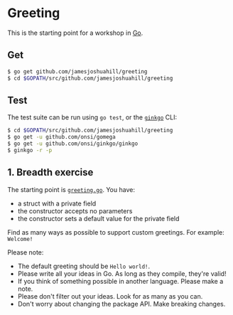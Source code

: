 # Greeting

This is the starting point for a workshop in [Go](https://golang.org).

## Get

```bash
$ go get github.com/jamesjoshuahill/greeting
$ cd $GOPATH/src/github.com/jamesjoshuahill/greeting
```

## Test

The test suite can be run using `go test`, or the [`ginkgo`](https://onsi.github.io/ginkgo/) CLI:

```bash
$ cd $GOPATH/src/github.com/jamesjoshuahill/greeting
$ go get -u github.com/onsi/gomega
$ go get -u github.com/onsi/ginkgo/ginkgo
$ ginkgo -r -p
```

## 1. Breadth exercise

The starting point is [`greeting.go`](https://github.com/jamesjoshuahill/greeting/blob/master/greeting.go). You have:

- a struct with a private field
- the constructor accepts no parameters
- the constructor sets a default value for the private field

Find as many ways as possible to support custom greetings. For example: `Welcome!`

Please note:
- The default greeting should be `Hello world!`.
- Please write all your ideas in Go. As long as they compile, they're valid!
- If you think of something possible in another language. Please make a note.
- Please don't filter out your ideas. Look for as many as you can.
- Don't worry about changing the package API. Make breaking changes.
